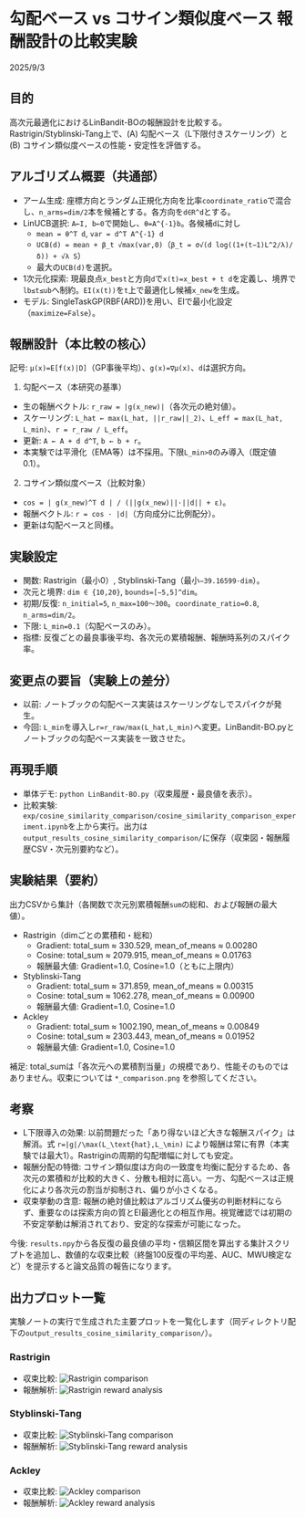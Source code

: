 # 勾配ベース vs コサイン類似度ベース 報酬設計の比較実験

2025/9/3

## 目的
高次元最適化におけるLinBandit-BOの報酬設計を比較する。Rastrigin/Styblinski‑Tang上で、(A) 勾配ベース（L下限付きスケーリング）と (B) コサイン類似度ベースの性能・安定性を評価する。

## アルゴリズム概要（共通部）
- アーム生成: 座標方向とランダム正規化方向を比率`coordinate_ratio`で混合し、`n_arms=dim/2`本を候補とする。各方向を`d∈R^d`とする。
- LinUCB選択: `A←I, b←0`で開始し、`θ=A^{-1}b`。各候補`d`に対し
  - `mean = θ^T d`, `var = d^T A^{-1} d`
  - `UCB(d) = mean + β_t √max(var,0)`（`β_t = σ√(d log((1+(t−1)L^2/λ)/δ)) + √λ S`）
  - 最大の`UCB(d)`を選択。
- 1次元化探索: 現最良点`x_best`と方向`d`で`x(t)=x_best + t d`を定義し、境界で`lb≤t≤ub`へ制約。`EI(x(t))`を`t`上で最適化し候補`x_new`を生成。
- モデル: SingleTaskGP(RBF(ARD))を用い、EIで最小化設定（`maximize=False`）。

## 報酬設計（本比較の核心）
記号: `μ(x)=E[f(x)|D]`（GP事後平均）、`g(x)=∇μ(x)`、`d`は選択方向。

1) 勾配ベース（本研究の基準）
- 生の報酬ベクトル: `r_raw = |g(x_new)|`（各次元の絶対値）。
- スケーリング: `L_hat ← max(L_hat, ||r_raw||_2)`、`L_eff = max(L_hat, L_min)`、`r = r_raw / L_eff`。
- 更新: `A ← A + d d^T`, `b ← b + r`。
- 本実験では平滑化（EMA等）は不採用。下限`L_min>0`のみ導入（既定値0.1）。

2) コサイン類似度ベース（比較対象）
- `cos = | g(x_new)^T d | / (||g(x_new)||·||d|| + ε)`。
- 報酬ベクトル: `r = cos · |d|`（方向成分に比例配分）。
- 更新は勾配ベースと同様。

## 実験設定
- 関数: Rastrigin（最小0）, Styblinski‑Tang（最小`−39.16599·dim`）。
- 次元と境界: `dim ∈ {10,20}`, `bounds=[−5,5]^dim`。
- 初期/反復: `n_initial=5`, `n_max=100〜300`。`coordinate_ratio=0.8`, `n_arms=dim/2`。
- 下限: `L_min=0.1`（勾配ベースのみ）。
- 指標: 反復ごとの最良事後平均、各次元の累積報酬、報酬時系列のスパイク率。

## 変更点の要旨（実験上の差分）
- 以前: ノートブックの勾配ベース実装はスケーリングなしでスパイクが発生。
- 今回: `L_min`を導入し`r=r_raw/max(L_hat,L_min)`へ変更。LinBandit-BO.pyとノートブックの勾配ベース実装を一致させた。

## 再現手順
- 単体デモ: `python LinBandit-BO.py`（収束履歴・最良値を表示）。
- 比較実験: `exp/cosine_similarity_comparison/cosine_similarity_comparison_experiment.ipynb`を上から実行。出力は`output_results_cosine_similarity_comparison/`に保存（収束図・報酬履歴CSV・次元別要約など）。

## 実験結果（要約）
出力CSVから集計（各関数で次元別累積報酬`sum`の総和、および報酬の最大値）。

- Rastrigin（dimごとの累積和・総和）
  - Gradient: total_sum ≈ 330.529, mean_of_means ≈ 0.00280
  - Cosine:   total_sum ≈ 2079.915, mean_of_means ≈ 0.01763
  - 報酬最大値: Gradient=1.0, Cosine=1.0（ともに上限内）
- Styblinski‑Tang
  - Gradient: total_sum ≈ 371.859, mean_of_means ≈ 0.00315
  - Cosine:   total_sum ≈ 1062.278, mean_of_means ≈ 0.00900
  - 報酬最大値: Gradient=1.0, Cosine=1.0
- Ackley
  - Gradient: total_sum ≈ 1002.190, mean_of_means ≈ 0.00849
  - Cosine:   total_sum ≈ 2303.443, mean_of_means ≈ 0.01952
  - 報酬最大値: Gradient=1.0, Cosine=1.0

補足: total_sumは「各次元への累積割当量」の規模であり、性能そのものではありません。収束については `*_comparison.png` を参照してください。

## 考察
- L下限導入の効果: 以前問題だった「あり得ないほど大きな報酬スパイク」は解消。式 `r=|g|/\max(L_\text{hat},L_\min)` により報酬は常に有界（本実験では最大1）。Rastriginの周期的勾配増幅に対しても安定。
- 報酬分配の特徴: コサイン類似度は方向の一致度を均衡に配分するため、各次元の累積和が比較的大きく、分散も相対に高い。一方、勾配ベースは正規化により各次元の割当が抑制され、偏りが小さくなる。
- 収束挙動の含意: 報酬の絶対値比較はアルゴリズム優劣の判断材料にならず、重要なのは探索方向の質とEI最適化との相互作用。視覚確認では初期の不安定挙動は解消されており、安定的な探索が可能になった。

今後: `results.npy`から各反復の最良値の平均・信頼区間を算出する集計スクリプトを追加し、数値的な収束比較（終盤100反復の平均差、AUC、MWU検定など）を提示すると論文品質の報告になります。

## 出力プロット一覧
実験ノートの実行で生成された主要プロットを一覧化します（同ディレクトリ配下の`output_results_cosine_similarity_comparison/`）。

### Rastrigin
- 収束比較: ![Rastrigin comparison](./output_results_cosine_similarity_comparison/Rastrigin_comparison.png)
- 報酬解析: ![Rastrigin reward analysis](./output_results_cosine_similarity_comparison/Rastrigin_reward_analysis.png)

### Styblinski‑Tang
- 収束比較: ![Styblinski‑Tang comparison](./output_results_cosine_similarity_comparison/Styblinski-Tang_comparison.png)
- 報酬解析: ![Styblinski‑Tang reward analysis](./output_results_cosine_similarity_comparison/Styblinski-Tang_reward_analysis.png)

### Ackley
- 収束比較: ![Ackley comparison](./output_results_cosine_similarity_comparison/Ackley_comparison.png)
- 報酬解析: ![Ackley reward analysis](./output_results_cosine_similarity_comparison/Ackley_reward_analysis.png)
